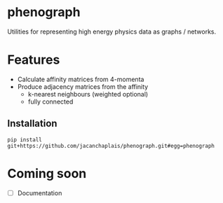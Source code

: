 # phenograph
Utilities for representing high energy physics data as graphs / networks.

# Features
- Calculate affinity matrices from 4-momenta
- Produce adjacency matrices from the affinity
  - k-nearest neighbours (weighted optional)
  - fully connected

## Installation
```
pip install git+https://github.com/jacanchaplais/phenograph.git#egg=phenograph
```

# Coming soon
- [ ] Documentation
